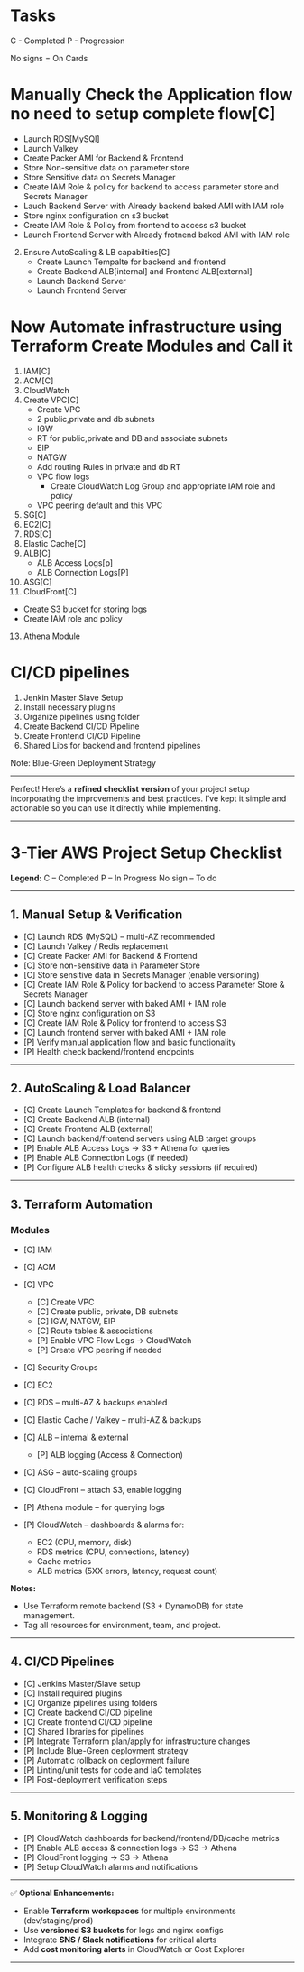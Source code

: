 # Tasks 
C  - Completed
P  - Progression

No signs = On Cards

# Manually Check the Application flow no need to setup complete flow[C]
   - Launch RDS[MySQl]
   - Launch Valkey
   - Create Packer AMI for Backend & Frontend
   - Store Non-sensitive data on parameter store
   - Store Sensitive data on Secrets Manager
   - Create IAM Role & policy  for backend to access parameter store and Secrets Manager
   - Lauch Backend Server with Already backend baked AMI with IAM role
   - Store nginx configuration on s3 bucket
   - Create IAM Role & Policy from frontend to access s3 bucket
   - Launch Frontend Server with Already frotnend baked AMI with IAM role
2. Ensure AutoScaling & LB capabilties[C]
   - Create Launch Tempalte for backend and frontend
   - Create Backend ALB[internal] and Frontend ALB[external]
   - Launch Backend Server
   - Launch Frontend Server


# Now Automate infrastructure using Terraform Create Modules and Call it
1. IAM[C]
2. ACM[C]
3. CloudWatch
4. Create VPC[C]
   - Create VPC
   - 2 public,private and db subnets
   - IGW
   - RT for public,private and DB and associate subnets
   - EIP
   - NATGW
   - Add routing Rules in private and db RT
   - VPC flow logs
     - Create CloudWatch Log Group and appropriate IAM role and policy
   - VPC peering default and this VPC
5. SG[C]
6. EC2[C]
7. RDS[C]
8. Elastic Cache[C]
9. ALB[C]
   - ALB Access Logs[p]
   - ALB Connection Logs[P] 
10. ASG[C]
11. CloudFront[C]
   - Create S3 bucket for storing logs
   - Create IAM role and policy
13. Athena Module   
# CI/CD pipelines

1. Jenkin Master Slave Setup
2. Install necessary plugins
3. Organize pipelines using folder
4. Create Backend CI/CD Pipeline
5. Create Frontend CI/CD Pipeline
6. Shared Libs for backend and frontend pipelines

Note: Blue-Green Deployment Strategy 


---
Perfect! Here’s a **refined checklist version** of your project setup incorporating the improvements and best practices. I’ve kept it simple and actionable so you can use it directly while implementing.

---

# **3-Tier AWS Project Setup Checklist**

**Legend:**
C – Completed
P – In Progress
No sign – To do

---

## **1. Manual Setup & Verification**

* [C] Launch RDS (MySQL) – multi-AZ recommended
* [C] Launch Valkey / Redis replacement
* [C] Create Packer AMI for Backend & Frontend
* [C] Store non-sensitive data in Parameter Store
* [C] Store sensitive data in Secrets Manager (enable versioning)
* [C] Create IAM Role & Policy for backend to access Parameter Store & Secrets Manager
* [C] Launch backend server with baked AMI + IAM role
* [C] Store nginx configuration on S3
* [C] Create IAM Role & Policy for frontend to access S3
* [C] Launch frontend server with baked AMI + IAM role
* [P] Verify manual application flow and basic functionality
* [P] Health check backend/frontend endpoints

---

## **2. AutoScaling & Load Balancer**

* [C] Create Launch Templates for backend & frontend
* [C] Create Backend ALB (internal)
* [C] Create Frontend ALB (external)
* [C] Launch backend/frontend servers using ALB target groups
* [P] Enable ALB Access Logs → S3 + Athena for queries
* [P] Enable ALB Connection Logs (if needed)
* [P] Configure ALB health checks & sticky sessions (if required)

---

## **3. Terraform Automation**

### **Modules**

* [C] IAM
* [C] ACM
* [C] VPC

  * [C] Create VPC
  * [C] Create public, private, DB subnets
  * [C] IGW, NATGW, EIP
  * [C] Route tables & associations
  * [P] Enable VPC Flow Logs → CloudWatch
  * [P] Create VPC peering if needed
* [C] Security Groups
* [C] EC2
* [C] RDS – multi-AZ & backups enabled
* [C] Elastic Cache / Valkey – multi-AZ & backups
* [C] ALB – internal & external

  * [P] ALB logging (Access & Connection)
* [C] ASG – auto-scaling groups
* [C] CloudFront – attach S3, enable logging
* [P] Athena module – for querying logs
* [P] CloudWatch – dashboards & alarms for:

  * EC2 (CPU, memory, disk)
  * RDS metrics (CPU, connections, latency)
  * Cache metrics
  * ALB metrics (5XX errors, latency, request count)

**Notes:**

* Use Terraform remote backend (S3 + DynamoDB) for state management.
* Tag all resources for environment, team, and project.

---

## **4. CI/CD Pipelines**

* [C] Jenkins Master/Slave setup
* [C] Install required plugins
* [C] Organize pipelines using folders
* [C] Create backend CI/CD pipeline
* [C] Create frontend CI/CD pipeline
* [C] Shared libraries for pipelines
* [P] Integrate Terraform plan/apply for infrastructure changes
* [P] Include Blue-Green deployment strategy
* [P] Automatic rollback on deployment failure
* [P] Linting/unit tests for code and IaC templates
* [P] Post-deployment verification steps

---

## **5. Monitoring & Logging**

* [P] CloudWatch dashboards for backend/frontend/DB/cache metrics
* [P] Enable ALB access & connection logs → S3 → Athena
* [P] CloudFront logging → S3 → Athena
* [P] Setup CloudWatch alarms and notifications

---

✅ **Optional Enhancements:**

* Enable **Terraform workspaces** for multiple environments (dev/staging/prod)
* Use **versioned S3 buckets** for logs and nginx configs
* Integrate **SNS / Slack notifications** for critical alerts
* Add **cost monitoring alerts** in CloudWatch or Cost Explorer

---

